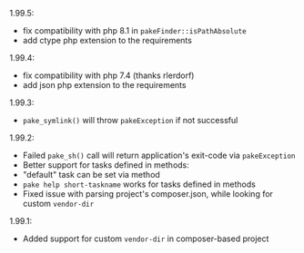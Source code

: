 1.99.5:

* fix compatibility with php 8.1 in `pakeFinder::isPathAbsolute`
* add ctype php extension to the requirements


1.99.4:

* fix compatibility with php 7.4 (thanks rlerdorf)
* add json php extension to the requirements


1.99.3:

* `pake_symlink()` will throw `pakeException` if not successful


1.99.2:

* Failed `pake_sh()` call will return application's exit-code via `pakeException`
* Better support for tasks defined in methods:
 * "default" task can be set via method
 * `pake help short-taskname` works for tasks defined in methods
* Fixed issue with parsing project's composer.json, while looking for custom `vendor-dir`


1.99.1:

* Added support for custom `vendor-dir` in composer-based project
